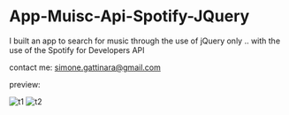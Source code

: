 # App-Muisc-Api-Spotify-JQuery
 I built an app to search for music through the use of jQuery only .. 
 with the use of the Spotify for Developers API

contact me: simone.gattinara@gmail.com

preview:

![t1](https://user-images.githubusercontent.com/74873935/104648262-313abd80-56b3-11eb-9a7b-b4b93c797e8e.JPG)
![t2](https://user-images.githubusercontent.com/74873935/104648274-339d1780-56b3-11eb-8096-a881308b9e7e.JPG)
